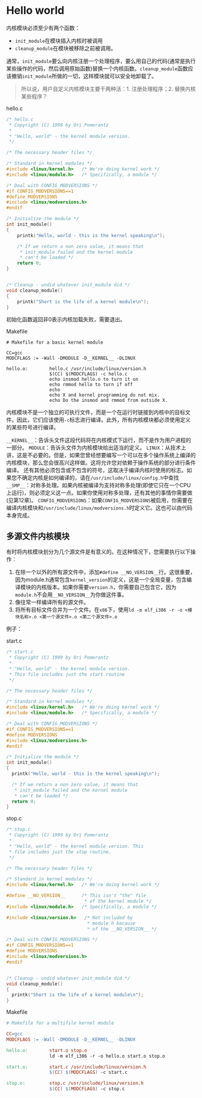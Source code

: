 # Hello world

内核模块必须至少有两个函数：
- `init_module`在模块插入内核时被调用
- `cleanup_module`在模块被移除之前被调用。

通常，`init_module`要么向内核注册一个处理程序，要么用自己的代码(通常是执行某些操作的代码，然后调用原始函数)替换一个内核函数。`cleanup_module`函数应该撤销`init_module`所做的一切，这样模块就可以安全地卸载了。

> 所以说，用户自定义内核模块主要干两种活：1. 注册处理程序；2. 替换内核某些程序？

hello.c
```c
/* hello.c
 * Copyright (C) 1998 by Ori Pomerantz
 *
 * "Hello, world" - the kernel module version.
 */

/* The necessary header files */

/* Standard in kernel modules */
#include <linux/kernel.h>   /* We're doing kernel work */
#include <linux/module.h>   /* Specifically, a module */

/* Deal with CONFIG_MODVERSIONS */
#if CONFIG_MODVERSIONS==1
#define MODVERSIONS
#include <linux/modversions.h>
#endif

/* Initialize the module */
int init_module()
{
    printk("Hello, world - this is the kernel speaking\n");

    /* If we return a non zero value, it means that
     * init_module failed and the kernel module
     * can't be loaded */
    return 0;
}


/* Cleanup - undid whatever init_module did */
void cleanup_module()
{
    printk("Short is the life of a kernel module\n");
}
```

初始化函数返回非0表示内核加载失败，需要退出。

Makefile
```
# Makefile for a basic kernel module

CC=gcc
MODCFLAGS := -Wall -DMODULE -D__KERNEL__ -DLINUX

hello.o:        hello.c /usr/include/linux/version.h
                $(CC) $(MODCFLAGS) -c hello.c
                echo insmod hello.o to turn it on
                echo rmmod hello to turn if off
                echo
                echo X and kernel programming do not mix.
                echo Do the insmod and rmmod from outside X.
```
内核模块不是一个独立的可执行文件，而是一个在运行时链接到内核中的目标文件。因此，它们应该使用`-c`标志进行编译。此外，所有内核模块都必须使用定义的某些符号进行编译。

`__KERNEL__`：告诉头文件这段代码将在内核模式下运行，而不是作为用户进程的一部分。
`MODULE`：告诉头文件为内核模块给出适当的定义。
`LINUX`：从技术上讲，这是不必要的。但是，如果您曾经想要编写一个可以在多个操作系统上编译的内核模块，那么您会很高兴这样做。这将允许您对依赖于操作系统的部分进行条件编译。
还有其他必须包含或不包含的符号，这取决于编译内核时使用的标志。如果您不确定内核是如何编译的，请在`/usr/include/linux/config.h`中查找
`__SMP__`：对称多处理。如果内核被编译为支持对称多处理(即使它只在一个CPU上运行)，则必须定义这一点。如果你使用对称多处理，还有其他的事情你需要做(见第12章)。
`CONFIG_MODVERSIONS`：如果`CONFIG_MODVERSIONS`被启用，你需要在编译内核模块和`/usr/include/linux/modversions.h`时定义它。这也可以由代码本身完成。

## 多源文件内核模块

有时将内核模块划分为几个源文件是有意义的。在这种情况下，您需要执行以下操作：
1. 在除一个以外的所有源文件中，添加`#define __NO_VERSION__`行。这很重要，因为module.h通常包含`kernel_version`的定义，这是一个全局变量，包含编译模块的内核版本。如果你需要`version.h`，你需要自己包含它，因为`module.h`不会用`__NO_VERSION__`为你做这件事。
2. 像往常一样编译所有的源文件。
3. 将所有目标文件合并为一个文件。在`x86`下，使用`ld -m elf_i386 -r -o <模块名称>.o <第一个源文件>.o <第二个源文件>.o`

例子：

start.c
```c
/* start.c
 * Copyright (C) 1999 by Ori Pomerantz
 *
 * "Hello, world" - the kernel module version.
 * This file includes just the start routine
 */

/* The necessary header files */

/* Standard in kernel modules */
#include <linux/kernel.h>   /* We're doing kernel work */
#include <linux/module.h>   /* Specifically, a module */

/* Deal with CONFIG_MODVERSIONS */
#if CONFIG_MODVERSIONS==1
#define MODVERSIONS
#include <linux/modversions.h>
#endif

/* Initialize the module */
int init_module()
{
  printk("Hello, world - this is the kernel speaking\n");

  /* If we return a non zero value, it means that
   * init_module failed and the kernel module
   * can't be loaded */
  return 0;
}
```

stop.c
```c
/* stop.c 
 * Copyright (C) 1999 by Ori Pomerantz
 * 
 * "Hello, world" - the kernel module version. This 
 * file includes just the stop routine.
 */

/* The necessary header files */

/* Standard in kernel modules */
#include <linux/kernel.h>   /* We're doing kernel work */

#define __NO_VERSION__      /* This isn't "the" file 
                             * of the kernel module */
#include <linux/module.h>   /* Specifically, a module */

#include <linux/version.h>   /* Not included by 
                              * module.h because 
                              * of the __NO_VERSION__ */

/* Deal with CONFIG_MODVERSIONS */
#if CONFIG_MODVERSIONS==1
#define MODVERSIONS
#include <linux/modversions.h>
#endif        


/* Cleanup - undid whatever init_module did */
void cleanup_module()
{
  printk("Short is the life of a kernel module\n");
}
```

Makefile
```makefile
# Makefile for a multifile kernel module

CC=gcc
MODCFLAGS := -Wall -DMODULE -D__KERNEL__ -DLINUX

hello.o:        start.o stop.o
                ld -m elf_i386 -r -o hello.o start.o stop.o

start.o:        start.c /usr/include/linux/version.h
                $(CC) $(MODCFLAGS) -c start.c

stop.o:         stop.c /usr/include/linux/version.h
                $(CC) $(MODCFLAGS) -c stop.c
```
